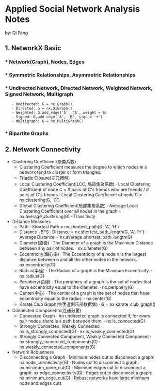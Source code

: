 # **Applied Social Network Analysis Notes**

by: Qi Fang


## **1. NetworkX Basic**
   ### * Network(Graph), Nodes, Edges
   ### * Symmetric Relationships, Asymmetric Relationships
   ### * Undirected Network, Directed Network, Weighted Network, Signed Network, Multigraph
       - Undirected: G = nx.Graph()
       - Directed: G = nx.DiGraph()
       - Weighted: G.add_edge('A', 'B', weight = 6)
       - Signed: G.add_edge('A', 'B', sign = '+')
       - Multigraph: G = nx.MultiGraph()
   ### * Bipartite Graphs


## **2. Network Connectivity**
   * Clustering Coefficient(聚类系数)
       - Clustering Coefficient measures the degree to which nodes in a network tend to cluster or form triangles.
       - Triadic Closure(三元闭包)
       - Local Clustering Coefficient(LCC, 局部集聚系数)
         · Local Clustering Coefficient of node C = # pairs of C's friends who are friends / # pairs of C's friends
         · Local Clustering Coefficient of node C = nx.clustering(G, 'C')
       - Global Clustering Coefficient(局部集聚系数)
         · Average Local Clustering Coefficient over all nodes in the graph = nx.average_clustering(G)
         · Transitivity
   * Distance Measures
       - Path
         · Shortest Path = nx.shortest_path(G, 'A', 'H')
       - Distance
         · BFS
         · Distance = nx.shortest_path_length(G, 'A', 'H')
         · Average Distance = nx.average_shortest_path_length(G)
       - Diameter(直径)
         · The Diameter of a graph is the Maximum Distance between any pair of nodes.
         · nx.diameter(G)
       - Eccentricity(偏心率)
         · The Eccentricity of a node n is the largest distance between n and all the other nodes in the network.
         · nx.eccentricity(G)
       - Radius(半径)
         · The Radius of a graph is the Minimum Eccentricity.
         · nx.radius(G)
       - Periphery(边缘)
         · The periphery of a graph is the set of nodes that have eccentricity equal to the diameter.
         · nx.periphery(G)
       - Center(中心)
         · The center of a graph is the set of nodes that have eccentricity equal to the radius.
         · nx.center(G)
       - Karate Club Graph(空手道俱乐部数据集)
         · G = nx.karate_club_graph()
   * Connected Components(连通分量)
       - Connected Graph
         · An undirected graph is connected if, for every pair nodes, there is a path between them.
         · nx.is_connected(G)
       - Strongly Connected, Weakly Connected
         · nx.is_strongly_connected(G)
         · nx.is_weakly_connected(G)
       - Strongly Connected Component, Weakly Connected Component
         · nx.strongly_connected_components(G)
         · nx.weakly_connected_components(G)
   * Network Robustness
       - Disconnecting a Graph
         · Minimum nodes cut to disconnect a graph: nx.node_connectivity(G)
         · Nodes cut to disconnect a graph: nx.minimum_node_cut(G)
         · Minimum edges cut to disconnect a graph: nx.edge_connectivity(G)
         · Edges cut to disconnect a graph: nx.minimum_edge_cut(G)
         · Robust networks have large minimum node and edges cuts
   
   

 
 
 
 
 

